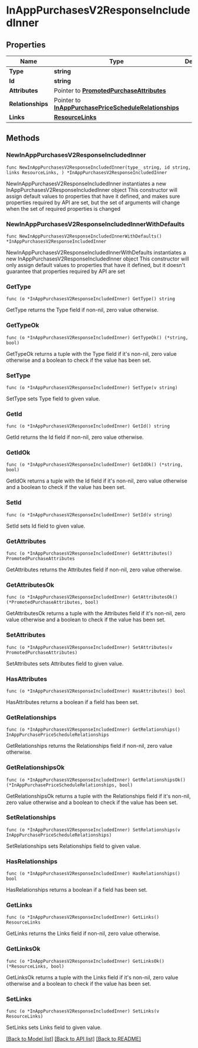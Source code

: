 # InAppPurchasesV2ResponseIncludedInner

## Properties

Name | Type | Description | Notes
------------ | ------------- | ------------- | -------------
**Type** | **string** |  | 
**Id** | **string** |  | 
**Attributes** | Pointer to [**PromotedPurchaseAttributes**](PromotedPurchaseAttributes.md) |  | [optional] 
**Relationships** | Pointer to [**InAppPurchasePriceScheduleRelationships**](InAppPurchasePriceScheduleRelationships.md) |  | [optional] 
**Links** | [**ResourceLinks**](ResourceLinks.md) |  | 

## Methods

### NewInAppPurchasesV2ResponseIncludedInner

`func NewInAppPurchasesV2ResponseIncludedInner(type_ string, id string, links ResourceLinks, ) *InAppPurchasesV2ResponseIncludedInner`

NewInAppPurchasesV2ResponseIncludedInner instantiates a new InAppPurchasesV2ResponseIncludedInner object
This constructor will assign default values to properties that have it defined,
and makes sure properties required by API are set, but the set of arguments
will change when the set of required properties is changed

### NewInAppPurchasesV2ResponseIncludedInnerWithDefaults

`func NewInAppPurchasesV2ResponseIncludedInnerWithDefaults() *InAppPurchasesV2ResponseIncludedInner`

NewInAppPurchasesV2ResponseIncludedInnerWithDefaults instantiates a new InAppPurchasesV2ResponseIncludedInner object
This constructor will only assign default values to properties that have it defined,
but it doesn't guarantee that properties required by API are set

### GetType

`func (o *InAppPurchasesV2ResponseIncludedInner) GetType() string`

GetType returns the Type field if non-nil, zero value otherwise.

### GetTypeOk

`func (o *InAppPurchasesV2ResponseIncludedInner) GetTypeOk() (*string, bool)`

GetTypeOk returns a tuple with the Type field if it's non-nil, zero value otherwise
and a boolean to check if the value has been set.

### SetType

`func (o *InAppPurchasesV2ResponseIncludedInner) SetType(v string)`

SetType sets Type field to given value.


### GetId

`func (o *InAppPurchasesV2ResponseIncludedInner) GetId() string`

GetId returns the Id field if non-nil, zero value otherwise.

### GetIdOk

`func (o *InAppPurchasesV2ResponseIncludedInner) GetIdOk() (*string, bool)`

GetIdOk returns a tuple with the Id field if it's non-nil, zero value otherwise
and a boolean to check if the value has been set.

### SetId

`func (o *InAppPurchasesV2ResponseIncludedInner) SetId(v string)`

SetId sets Id field to given value.


### GetAttributes

`func (o *InAppPurchasesV2ResponseIncludedInner) GetAttributes() PromotedPurchaseAttributes`

GetAttributes returns the Attributes field if non-nil, zero value otherwise.

### GetAttributesOk

`func (o *InAppPurchasesV2ResponseIncludedInner) GetAttributesOk() (*PromotedPurchaseAttributes, bool)`

GetAttributesOk returns a tuple with the Attributes field if it's non-nil, zero value otherwise
and a boolean to check if the value has been set.

### SetAttributes

`func (o *InAppPurchasesV2ResponseIncludedInner) SetAttributes(v PromotedPurchaseAttributes)`

SetAttributes sets Attributes field to given value.

### HasAttributes

`func (o *InAppPurchasesV2ResponseIncludedInner) HasAttributes() bool`

HasAttributes returns a boolean if a field has been set.

### GetRelationships

`func (o *InAppPurchasesV2ResponseIncludedInner) GetRelationships() InAppPurchasePriceScheduleRelationships`

GetRelationships returns the Relationships field if non-nil, zero value otherwise.

### GetRelationshipsOk

`func (o *InAppPurchasesV2ResponseIncludedInner) GetRelationshipsOk() (*InAppPurchasePriceScheduleRelationships, bool)`

GetRelationshipsOk returns a tuple with the Relationships field if it's non-nil, zero value otherwise
and a boolean to check if the value has been set.

### SetRelationships

`func (o *InAppPurchasesV2ResponseIncludedInner) SetRelationships(v InAppPurchasePriceScheduleRelationships)`

SetRelationships sets Relationships field to given value.

### HasRelationships

`func (o *InAppPurchasesV2ResponseIncludedInner) HasRelationships() bool`

HasRelationships returns a boolean if a field has been set.

### GetLinks

`func (o *InAppPurchasesV2ResponseIncludedInner) GetLinks() ResourceLinks`

GetLinks returns the Links field if non-nil, zero value otherwise.

### GetLinksOk

`func (o *InAppPurchasesV2ResponseIncludedInner) GetLinksOk() (*ResourceLinks, bool)`

GetLinksOk returns a tuple with the Links field if it's non-nil, zero value otherwise
and a boolean to check if the value has been set.

### SetLinks

`func (o *InAppPurchasesV2ResponseIncludedInner) SetLinks(v ResourceLinks)`

SetLinks sets Links field to given value.



[[Back to Model list]](../README.md#documentation-for-models) [[Back to API list]](../README.md#documentation-for-api-endpoints) [[Back to README]](../README.md)


